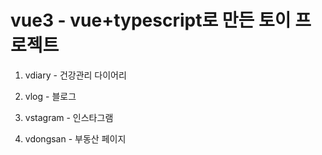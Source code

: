 
# vue3 - vue+typescript로 만든 토이 프로젝트

1. vdiary - 건강관리 다이어리

2. vlog - 블로그

3. vstagram - 인스타그램

4. vdongsan - 부동산 페이지
